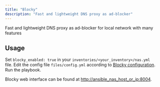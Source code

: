 ```yaml
---
title: "Blocky"
description: "Fast and lightweight DNS proxy as ad-blocker"
---
```


Fast and lightweight DNS proxy as ad-blocker for local network with many features

## Usage

Set `blocky_enabled: true` in your `inventories/<your_inventory>/nas.yml` file. Edit the config file `files/config.yml` according to [Blocky configuration](https://0xerr0r.github.io/blocky/v0.22/configuration/). Run the playbook.

Blocky web interface can be found at <http://ansible_nas_host_or_ip:8004>.
